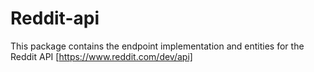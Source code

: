 # Reddit-api

This package contains the endpoint implementation and entities for the Reddit API [https://www.reddit.com/dev/api]
